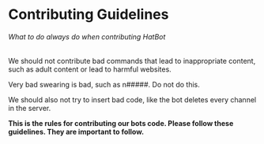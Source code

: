 # Contributing Guidelines
###### What to do always do when contributing HatBot

We should not contribute bad commands that lead to inappropriate content, such as adult content or lead to harmful websites.

Very bad swearing is bad, such as n#####. Do not do this.

We should also not try to insert bad code, like the bot deletes every channel in the server.

**This is the rules for contributing our bots code. Please follow these guidelines. They are important to follow.**
